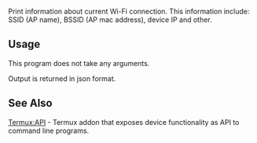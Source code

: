Print information about current Wi-Fi connection. This information
include: SSID (AP name), BSSID (AP mac address), device IP and other.

## Usage

This program does not take any arguments.

Output is returned in json format.

## See Also

[Termux:API](Termux:API) - Termux addon that exposes device
functionality as API to command line programs.